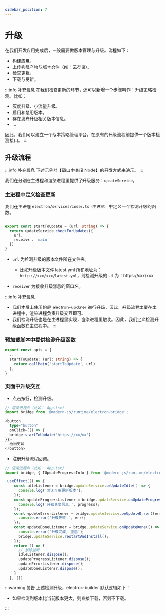 ```yaml
---
sidebar_position: 7
---
```


# 升级

在我们开发应用完成后，一般需要做版本管理与升级。流程如下：

- 构建应用。
- 上传构建产物与版本文件（如：云存储）。
- 检查更新。
- 下载与更新。

:::info 补充信息
在我们检查更新的环节，还可以新增一个步骤叫作：升级策略检测。比如：
- 灰度升级、小流量升级。
- 启用和禁用版本。
- 存在发布升级相关版本信息。
- ...

因此，我们可以建立一个版本策略管理平台，在原有的升级流程前提供一个版本检测接口。
:::

## 升级流程

:::info 补充信息
下述示例以[【窗口中关闭 Node】](/docs/guides/features/electron/develop#窗口中关闭-node推荐)的开发方式来演示。
:::

我们在分别在主进程和渲染进程里提供了升级服务：`updateService`。

### 主进程中定义检查更新
我们在主进程 `electron/services/index.ts（主进程）` 中定义一个检测升级的函数。

```typescript title='electron/services/index.ts（主进程）'

export const startToUpdate = (url: string) => {
  return updateService.checkForUpdates({
    url,
    receiver: 'main'
  })
}
```
- `url` 为检测升级的版本文件所在文件夹。
  - 比如升级版本文件 latest.yml 所在地址为：`https://xxx/xxx/latest.yml`，则检测升级的 url 为：https://xxx/xxx

- `receiver` 为接收升级消息的窗口名。

:::info 补充信息

* 我们本质上使用的是 electron-updater 进行升级，因此，升级流程主要在主进程中，渲染进程负责升级交互即可。
* 我们检测升级也是在主进程里实现，渲染进程里触发。因此，我们定义检测升级函数在主进程中。
:::

### 预加载脚本中提供检测升级函数

```typescript title='electron/preload/browserWindow/index.ts'
export const apis = {
  ...
  startToUpdate: (url: string) => {
    return callMain('startToUpdate', url)
  },
}
```

### 页面中升级交互

- 点击按钮，检测升级。

```typescript
// 渲染进程中（比如： App.tsx）
import bridge from '@modern-js/runtime/electron-bridge';

<button
  type="button"
  onClick={() => {
  bridge.startToUpdate('https://xx/xx')
}}>
  检测更新
</button>
```

- 注册升级流程回调。

```typescript
// 渲染进程中（比如： App.tsx）
import bridge, { IUpdateProgressInfo } from '@modern-js/runtime/electron-bridge';

 useEffect(() => {
    const idleListener = bridge.updateService.onUpdateIdle(() => {
      console.log('暂无可用更新版本');
    });
    const updateProgressListener = bridge.updateService.onUpdateProgress((progress: IUpdateProgressInfo) => {
      console.log('升级进度信息:', progress);
    });
    const updateErrorListener = bridge.updateService.onUpdateError((err: any) => {
      console.error('升级失败:', err);
    });
    const updateDoneListener = bridge.updateService.onUpdateDone(() => {
      console.error('升级完成, 重启');
      bridge.updateService.restartAndInstall();
    });
    return () => {
      // 解除监听
      idleListener.dispose();
      updateProgressListener.dispose();
      updateErrorListener.dispose();
      updateDoneListener.dispose();
    }
  }, [])
```

:::warning 警告
上述检测升级，electron-builder 默认逻辑如下：
* 如果检测到版本比当前版本更大，则直接下载，否则不下载。

:::

